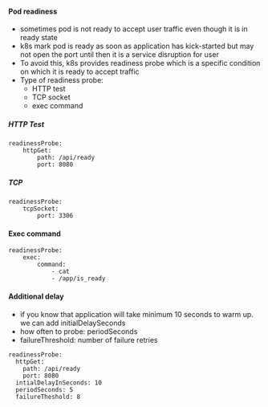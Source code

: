 #### Pod readiness

* sometimes pod is not ready to accept user traffic even though it is in ready state
* k8s mark pod is ready as soon as application has kick-started but may not open the port until then it is a service disruption for user
* To avoid this, k8s provides readiness probe which is a specific condition on which it is ready to accept traffic
* Type of readiness probe:
  * HTTP test
  * TCP socket
  * exec command

##### HTTP Test

```
readinessProbe:
    httpGet:
        path: /api/ready
        port: 8080
```


##### TCP

```
readinessProbe:
    tcpSocket:
        port: 3306
```

#### Exec command

```
readinessProbe:
    exec:
        command:
            - cat
            - /app/is_ready

```



#### Additional delay

* if you know that application will take minimum 10 seconds to warm up. we can add initialDelaySeconds
* how often to probe: periodSeconds
* failureThreshold: number of failure retries

```
readinessProbe:
  httpGet:
    path: /api/ready
    port: 8080
  intialDelayInSeconds: 10
  periodSeconds: 5
  failureTheshold: 8
```
